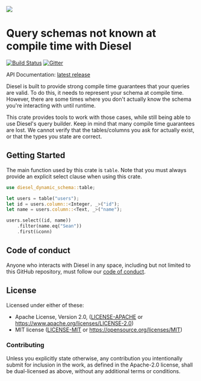 [![](https://diesel.rs/assets/images/diesel_logo_stacked_black.png)](https://diesel.rs)

# Query schemas not known at compile time with Diesel

[![Build Status](https://travis-ci.org/diesel-rs/diesel.svg)](https://travis-ci.org/diesel-rs/diesel-dynamic-schema)
[![Gitter](https://badges.gitter.im/diesel-rs/diesel.svg)](https://gitter.im/diesel-rs/diesel?utm_source=badge&utm_medium=badge&utm_campaign=pr-badge)

API Documentation: [latest release](https://docs.rs/diesel-dynamic-schema)

Diesel is built to provide strong compile time guarantees that your queries are
valid. To do this, it needs to represent your schema at compile time. However,
there are some times where you don't actually know the schema you're interacting
with until runtime.

This crate provides tools to work with those cases, while still being able to
use Diesel's query builder. Keep in mind that many compile time guarantees are
lost. We cannot verify that the tables/columns you ask for actually exist, or
that the types you state are correct.

## Getting Started

The main function used by this crate is `table`. Note that you must always
provide an explicit select clause when using this crate.

```rust
use diesel_dynamic_schema::table;

let users = table("users");
let id = users.column::<Integer, _>("id");
let name = users.column::<Text, _>("name");

users.select((id, name))
    .filter(name.eq("Sean"))
    .first(&conn)
```

## Code of conduct

Anyone who interacts with Diesel in any space, including but not limited to
this GitHub repository, must follow our [code of conduct](https://github.com/diesel-rs/diesel/blob/master/code_of_conduct.md).

## License

Licensed under either of these:

-   Apache License, Version 2.0, ([LICENSE-APACHE](LICENSE-APACHE) or
    https://www.apache.org/licenses/LICENSE-2.0)
-   MIT license ([LICENSE-MIT](LICENSE-MIT) or
    https://opensource.org/licenses/MIT)

### Contributing

Unless you explicitly state otherwise, any contribution you intentionally submit
for inclusion in the work, as defined in the Apache-2.0 license, shall be
dual-licensed as above, without any additional terms or conditions.
